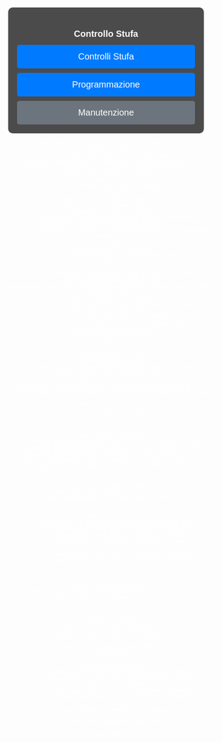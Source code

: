<!DOCTYPE html>
<html lang="it">
<head>
    <meta charset="UTF-8">
    <meta name="viewport" content="width=device-width, initial-scale=1.0">
    <title>Controllo Stufa</title>
    <style>
        body {
            font-family: Arial, sans-serif;
            background: url('https://source.unsplash.com/1600x900/?fireplace') no-repeat center center fixed;
            background-size: cover;
            text-align: center;
            padding: 20px;
            color: white;
        }
        .container {
            max-width: 400px;
            margin: auto;
            background: rgba(0, 0, 0, 0.7);
            padding: 20px;
            border-radius: 10px;
            box-shadow: 0px 0px 10px rgba(255, 255, 255, 0.5);
        }
        h1, label, p {
            font-size: 20px;
        }
        .button {
            display: block;
            width: 100%;
            padding: 15px;
            margin-top: 10px;
            border: none;
            border-radius: 5px;
            cursor: pointer;
            font-size: 20px;
        }
        .power-button {
            font-size: 24px;
            background-color: #ff4500;
            color: white;
            padding: 20px;
            border-radius: 50px;
            width: 80%;
            margin: auto;
        }
        .blue { background-color: #007BFF; color: white; }
        .gray { background-color: #6C757D; color: white; }
        .slider-container, .input-container {
            margin-top: 10px;
            text-align: center;
        }
    </style>
</head>
<body>
    <div class="container" id="home">
        <h1>Controllo Stufa</h1>
        <button class="button blue" onclick="showScreen('controls')">Controlli Stufa</button>
        <button class="button blue" onclick="showScreen('schedule')">Programmazione</button>
        <button class="button gray" onclick="showScreen('maintenance')">Manutenzione</button>
    </div>
    
    <div class="container" id="controls" style="display: none;">
        <h1>Controlli Stufa</h1>
        <button class="button power-button" id="powerButton" onclick="togglePower()">&#128268; Accendi</button>
        <p>Orario attuale: <span id="currentTime"></span></p>
        <div class="slider-container">
            <label>Temperatura attuale: <span id="currentTemp">20</span>°C</label>
        </div>
        <div class="slider-container">
            <label>Accensione automatica sotto: <span id="autoTemp">10</span>°C</label>
            <input type="range" min="0" max="30" id="tempSlider" value="10" oninput="updateAutoTemp()">
            <input type="checkbox" id="autoToggle"> Attiva accensione automatica
        </div>
        <button class="button gray" onclick="showScreen('home')">Indietro</button>
    </div>
    
    <div class="container" id="schedule" style="display: none;">
        <h1>Programmazione Oraria</h1>
        <p>Aggiungi orari di accensione/spegnimento per ogni giorno della settimana.</p>
        <div id="scheduleList"></div>
        <button class="button blue" onclick="addSchedule()">Aggiungi Programmazione</button>
        <button class="button blue">Copia Programma</button>
        <button class="button blue">Incolla Programma</button>
        <button class="button gray" onclick="showScreen('home')">Indietro</button>
    </div>
    
    <div class="container" id="maintenance" style="display: none;">
        <h1>Manutenzione</h1>
        <p>Ore di funzionamento dall'ultima pulizia: <span id="hoursSinceClean">0</span></p>
        <button class="button blue" onclick="resetCleaningHours()">Eseguito Pulizia</button>
        <p>Ore totali di funzionamento: <span id="totalHours">100</span></p>
        <button class="button gray" onclick="showScreen('home')">Indietro</button>
    </div>

    <script>
        function showScreen(screen) {
            document.getElementById('home').style.display = 'none';
            document.getElementById('controls').style.display = 'none';
            document.getElementById('schedule').style.display = 'none';
            document.getElementById('maintenance').style.display = 'none';
            document.getElementById(screen).style.display = 'block';
        }

        function updateAutoTemp() {
            document.getElementById('autoTemp').innerText = document.getElementById('tempSlider').value;
        }

        function togglePower() {
            let powerButton = document.getElementById('powerButton');
            if (powerButton.innerText.includes('Accendi')) {
                powerButton.innerHTML = "&#128268; Spegni";
                powerButton.style.backgroundColor = "green";
            } else {
                powerButton.innerHTML = "&#128268; Accendi";
                powerButton.style.backgroundColor = "#ff4500";
            }
        }

        function resetCleaningHours() {
            document.getElementById('hoursSinceClean').innerText = "0";
            alert("Ore di funzionamento azzerate");
        }

        function updateClock() {
            let now = new Date();
            let timeString = now.toLocaleTimeString('it-IT');
            document.getElementById('currentTime').innerText = timeString;
        }
        setInterval(updateClock, 1000);
        updateClock();

        function addSchedule() {
            let scheduleList = document.getElementById('scheduleList');
            let newSchedule = document.createElement('div');
            newSchedule.innerHTML = `
                <input type="text" placeholder="Nome Programma" />
                <input type="time" /> - <input type="time" />
                <button onclick="this.parentElement.remove()">Elimina</button>
            `;
            scheduleList.appendChild(newSchedule);
        }
    </script>
</body>
</html>
